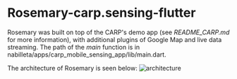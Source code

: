 # Rosemary-carp.sensing-flutter
Rosemary was built on top of the CARP's demo app (see *README_CARP.md* for more information), with additional plugins of Google Map and live data streaming. 
The path of the *main* function is in nabilleta/apps/carp_mobile_sensing_app/lib/main.dart.

The architecture of Rosemary is seen below:
![architecture](https://github.com/LavineSaltyFish/Rosemary-carp.sensing-flutter/assets/52395844/4a5b5a5c-6845-4407-b962-cb6635dd697a)

# 
